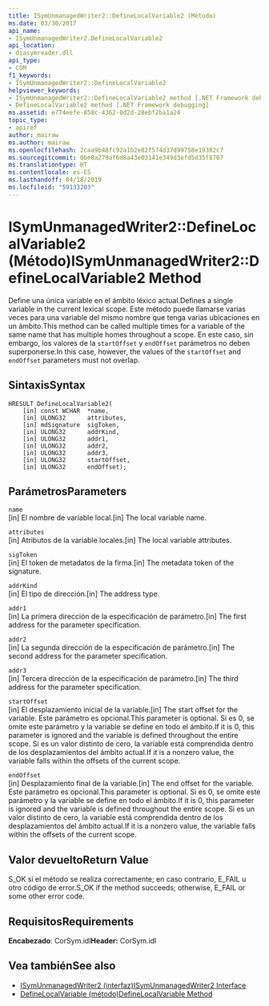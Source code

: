 ```yaml
---
title: ISymUnmanagedWriter2::DefineLocalVariable2 (Método)
ms.date: 03/30/2017
api_name:
- ISymUnmanagedWriter2.DefineLocalVariable2
api_location:
- diasymreader.dll
api_type:
- COM
f1_keywords:
- ISymUnmanagedWriter2::DefineLocalVariable2
helpviewer_keywords:
- ISymUnmanagedWriter2::DefineLocalVariable2 method [.NET Framework debugging]
- DefineLocalVariable2 method [.NET Framework debugging]
ms.assetid: e774eefe-858c-4362-8d2d-28ebf2ba1a24
topic_type:
- apiref
author: mairaw
ms.author: mairaw
ms.openlocfilehash: 2caa9b48fc92a1b2e82f574d37d99758e19382c7
ms.sourcegitcommit: 0be8a279af6d8a43e03141e349d3efd5d35f8767
ms.translationtype: HT
ms.contentlocale: es-ES
ms.lasthandoff: 04/18/2019
ms.locfileid: "59133203"
---
```

# <a name="isymunmanagedwriter2definelocalvariable2-method"></a><span data-ttu-id="2f8d5-102">ISymUnmanagedWriter2::DefineLocalVariable2 (Método)</span><span class="sxs-lookup"><span data-stu-id="2f8d5-102">ISymUnmanagedWriter2::DefineLocalVariable2 Method</span></span>
<span data-ttu-id="2f8d5-103">Define una única variable en el ámbito léxico actual.</span><span class="sxs-lookup"><span data-stu-id="2f8d5-103">Defines a single variable in the current lexical scope.</span></span> <span data-ttu-id="2f8d5-104">Este método puede llamarse varias veces para una variable del mismo nombre que tenga varias ubicaciones en un ámbito.</span><span class="sxs-lookup"><span data-stu-id="2f8d5-104">This method can be called multiple times for a variable of the same name that has multiple homes throughout a scope.</span></span> <span data-ttu-id="2f8d5-105">En este caso, sin embargo, los valores de la `startOffset` y `endOffset` parámetros no deben superponerse.</span><span class="sxs-lookup"><span data-stu-id="2f8d5-105">In this case, however, the values of the `startOffset` and `endOffset` parameters must not overlap.</span></span>  
  
## <a name="syntax"></a><span data-ttu-id="2f8d5-106">Sintaxis</span><span class="sxs-lookup"><span data-stu-id="2f8d5-106">Syntax</span></span>  
  
```  
HRESULT DefineLocalVariable2(  
    [in] const WCHAR  *name,  
    [in] ULONG32      attributes,  
    [in] mdSignature  sigToken,  
    [in] ULONG32      addrKind,  
    [in] ULONG32      addr1,  
    [in] ULONG32      addr2,  
    [in] ULONG32      addr3,  
    [in] ULONG32      startOffset,  
    [in] ULONG32      endOffset);  
```  
  
## <a name="parameters"></a><span data-ttu-id="2f8d5-107">Parámetros</span><span class="sxs-lookup"><span data-stu-id="2f8d5-107">Parameters</span></span>  
 `name`  
 <span data-ttu-id="2f8d5-108">[in] El nombre de variable local.</span><span class="sxs-lookup"><span data-stu-id="2f8d5-108">[in] The local variable name.</span></span>  
  
 `attributes`  
 <span data-ttu-id="2f8d5-109">[in] Atributos de la variable locales.</span><span class="sxs-lookup"><span data-stu-id="2f8d5-109">[in] The local variable attributes.</span></span>  
  
 `sigToken`  
 <span data-ttu-id="2f8d5-110">[in] El token de metadatos de la firma.</span><span class="sxs-lookup"><span data-stu-id="2f8d5-110">[in] The metadata token of the signature.</span></span>  
  
 `addrKind`  
 <span data-ttu-id="2f8d5-111">[in] El tipo de dirección.</span><span class="sxs-lookup"><span data-stu-id="2f8d5-111">[in] The address type.</span></span>  
  
 `addr1`  
 <span data-ttu-id="2f8d5-112">[in] La primera dirección de la especificación de parámetro.</span><span class="sxs-lookup"><span data-stu-id="2f8d5-112">[in] The first address for the parameter specification.</span></span>  
  
 `addr2`  
 <span data-ttu-id="2f8d5-113">[in] La segunda dirección de la especificación de parámetro.</span><span class="sxs-lookup"><span data-stu-id="2f8d5-113">[in] The second address for the parameter specification.</span></span>  
  
 `addr3`  
 <span data-ttu-id="2f8d5-114">[in] Tercera dirección de la especificación de parámetro.</span><span class="sxs-lookup"><span data-stu-id="2f8d5-114">[in] The third address for the parameter specification.</span></span>  
  
 `startOffset`  
 <span data-ttu-id="2f8d5-115">[in] El desplazamiento inicial de la variable.</span><span class="sxs-lookup"><span data-stu-id="2f8d5-115">[in] The start offset for the variable.</span></span> <span data-ttu-id="2f8d5-116">Este parámetro es opcional.</span><span class="sxs-lookup"><span data-stu-id="2f8d5-116">This parameter is optional.</span></span> <span data-ttu-id="2f8d5-117">Si es 0, se omite este parámetro y la variable se define en todo el ámbito.</span><span class="sxs-lookup"><span data-stu-id="2f8d5-117">If it is 0, this parameter is ignored and the variable is defined throughout the entire scope.</span></span> <span data-ttu-id="2f8d5-118">Si es un valor distinto de cero, la variable está comprendida dentro de los desplazamientos del ámbito actual.</span><span class="sxs-lookup"><span data-stu-id="2f8d5-118">If it is a nonzero value, the variable falls within the offsets of the current scope.</span></span>  
  
 `endOffset`  
 <span data-ttu-id="2f8d5-119">[in] Desplazamiento final de la variable.</span><span class="sxs-lookup"><span data-stu-id="2f8d5-119">[in] The end offset for the variable.</span></span> <span data-ttu-id="2f8d5-120">Este parámetro es opcional.</span><span class="sxs-lookup"><span data-stu-id="2f8d5-120">This parameter is optional.</span></span> <span data-ttu-id="2f8d5-121">Si es 0, se omite este parámetro y la variable se define en todo el ámbito.</span><span class="sxs-lookup"><span data-stu-id="2f8d5-121">If it is 0, this parameter is ignored and the variable is defined throughout the entire scope.</span></span> <span data-ttu-id="2f8d5-122">Si es un valor distinto de cero, la variable está comprendida dentro de los desplazamientos del ámbito actual.</span><span class="sxs-lookup"><span data-stu-id="2f8d5-122">If it is a nonzero value, the variable falls within the offsets of the current scope.</span></span>  
  
## <a name="return-value"></a><span data-ttu-id="2f8d5-123">Valor devuelto</span><span class="sxs-lookup"><span data-stu-id="2f8d5-123">Return Value</span></span>  
 <span data-ttu-id="2f8d5-124">S_OK si el método se realiza correctamente; en caso contrario, E_FAIL u otro código de error.</span><span class="sxs-lookup"><span data-stu-id="2f8d5-124">S_OK if the method succeeds; otherwise, E_FAIL or some other error code.</span></span>  
  
## <a name="requirements"></a><span data-ttu-id="2f8d5-125">Requisitos</span><span class="sxs-lookup"><span data-stu-id="2f8d5-125">Requirements</span></span>  
 <span data-ttu-id="2f8d5-126">**Encabezado**: CorSym.idl</span><span class="sxs-lookup"><span data-stu-id="2f8d5-126">**Header:** CorSym.idl</span></span>  
  
## <a name="see-also"></a><span data-ttu-id="2f8d5-127">Vea también</span><span class="sxs-lookup"><span data-stu-id="2f8d5-127">See also</span></span>

- [<span data-ttu-id="2f8d5-128">ISymUnmanagedWriter2 (interfaz)</span><span class="sxs-lookup"><span data-stu-id="2f8d5-128">ISymUnmanagedWriter2 Interface</span></span>](../../../../docs/framework/unmanaged-api/diagnostics/isymunmanagedwriter2-interface.md)
- [<span data-ttu-id="2f8d5-129">DefineLocalVariable (método)</span><span class="sxs-lookup"><span data-stu-id="2f8d5-129">DefineLocalVariable Method</span></span>](../../../../docs/framework/unmanaged-api/diagnostics/isymunmanagedwriter-definelocalvariable-method.md)
